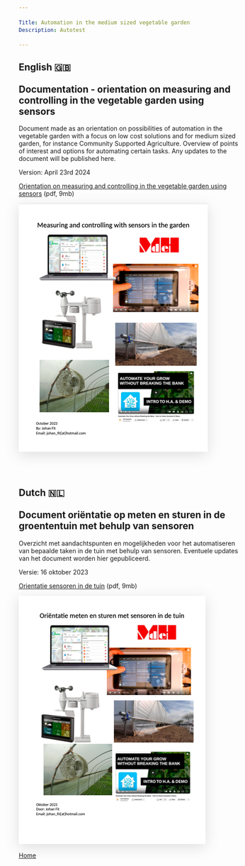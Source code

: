 ```yaml
---

Title: Automation in the medium sized vegetable garden
Description: Autotest

---
```



## English 🇬🇧 <br><br> Documentation - orientation on measuring and controlling in the vegetable garden using sensors

Document made as an orientation on possibilities of automation in the vegetable garden with a focus on low cost solutions and for medium sized garden, for instance Community Supported Agriculture. Overview of points of interest and options for automating certain tasks. Any updates to the document will be published here.

Version: April 23rd 2024

<a href="https://bit.ly/document-mh-sensors-en">Orientation on measuring and controlling in the vegetable garden using sensors</a> (pdf, 9mb)



<a href="https://bit.ly/document-mh-sensors-en">
<img src="Thumbnail Engels.png" style="box-shadow: rgba(100, 100, 111, 0.2) 0px 7px 29px 0px;"></a>

<br><br>


## Dutch 🇳🇱 <br><br> Document oriëntatie op meten en sturen in de groententuin met behulp van sensoren

Overzicht met aandachtspunten en mogelijkheden voor het automatiseren van bepaalde taken in de tuin met behulp van sensoren. 
Eventuele updates van het document worden hier gepubliceerd. 

Versie: 16 oktober 2023

<a href="https://bit.ly/document-mh-sensoren">Orientatie sensoren in de tuin</a> (pdf, 9mb)

<a href="https://bit.ly/document-mh-sensoren">
<img src="Thumbnail Nederlands.png" style="box-shadow: rgba(100, 100, 111, 0.2) 0px 7px 29px 0px;"></a>


[Home](https://johanf44.github.io/moestuin-dh/) 
